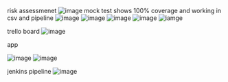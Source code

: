 risk assessmenet
![image](https://i.gyazo.com/d0f7d7f9f2596fc63a0485ab1f2c1fdf.png)
mock test shows 100% coverage and working in csv and pipeline
![image](https://i.gyazo.com/459a185da134b4b2cca4b3342b4966ce.png)
![image](https://i.gyazo.com/32e18e8c80a868b3195b21481ed4187c.png)
![image](https://i.gyazo.com/8133f9b8446d4863f3857061c1f42ff4.png)
![image](https://i.gyazo.com/7dd33e2518636a5457dbbfb68f33a2e8.png)
![iamge](https://i.gyazo.com/1fffa9439f458153fdf82a0b6c21d39e.png)


trello board
![image](https://i.gyazo.com/fd61d17ffe5171bd2642e40289bc6c1e.png)

app

![image](https://i.gyazo.com/98df5763b98c90ea59e5f9271f76b69f.png)
![image](https://i.gyazo.com/55f075fa444e020866370fff89f3fc96.png)

jenkins pipeline
![image](https://i.gyazo.com/cb33aed31a5293e25486c6c871f54586.png)